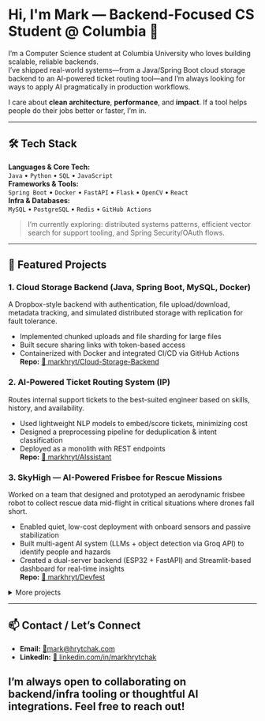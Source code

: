# Hi, I'm Mark — Backend-Focused CS Student @ Columbia 👋

I’m a Computer Science student at Columbia University who loves building scalable, reliable backends.  
I’ve shipped real-world systems—from a Java/Spring Boot cloud storage backend to an AI-powered ticket routing tool—and I’m always looking for ways to apply AI pragmatically in production workflows.

I care about **clean architecture**, **performance**, and **impact**. If a tool helps people do their jobs better or faster, I’m in.

---

## 🛠️ Tech Stack

**Languages & Core Tech:**  
`Java` • `Python` • `SQL` • `JavaScript`  
**Frameworks & Tools:**  
`Spring Boot` • `Docker` • `FastAPI` • `Flask` • `OpenCV` • `React`  
**Infra & Databases:**  
`MySQL` • `PostgreSQL` • `Redis` • `GitHub Actions`

> I’m currently exploring: distributed systems patterns, efficient vector search for support tooling, and Spring Security/OAuth flows.

---

## 🚀 Featured Projects

### 1. Cloud Storage Backend (Java, Spring Boot, MySQL, Docker)  
A Dropbox-style backend with authentication, file upload/download, metadata tracking, and simulated distributed storage with replication for fault tolerance.  
- Implemented chunked uploads and file sharding for large files  
- Built secure sharing links with token-based access  
- Containerized with Docker and integrated CI/CD via GitHub Actions  
**Repo:** [🔧 markhryt/Cloud-Storage-Backend](https://github.com/markhryt/Cloud-Storage-Backend)  

### 2. AI-Powered Ticket Routing System (IP)  
Routes internal support tickets to the best-suited engineer based on skills, history, and availability.  
- Used lightweight NLP models to embed/score tickets, minimizing cost  
- Designed a preprocessing pipeline for deduplication & intent classification  
- Deployed as a monolith with REST endpoints  
**Repo:** [🔧 markhryt/AIssistant](https://github.com/markhryt/AIssistant)  

### 3. SkyHigh — AI-Powered Frisbee for Rescue Missions  
Worked on a team that designed and prototyped an aerodynamic frisbee robot to collect rescue data mid-flight in critical situations where drones fall short.  
- Enabled quiet, low-cost deployment with onboard sensors and passive stabilization  
- Built multi-agent AI system (LLMs + object detection via Groq API) to identify people and hazards  
- Created a dual-server backend (ESP32 + FastAPI) and Streamlit-based dashboard for real-time insights  
**Repo:** [🚁 markhryt/Devfest](https://github.com/markhryt/Devfest)


<details>
  <summary>More projects</summary>

- **E‑commerce Platform (Full Stack):** Built product listings, checkout flow, and admin dashboard  
- **Numera AI Accounting (Co-Founder):** Built a rule-based + ML hybrid system to categorize expenses and surface insights for small businesses
- **Reddit Reader App (React + Reddit API):** Lightweight client to search and read Reddit threads
</details>

---
## 📫 Contact / Let’s Connect

- **Email:** [🔧mark@hrytchak.com](mailto:mark@hrytchak.com)  
- **LinkedIn:** [🔧 linkedin.com/in/markhrytchak](https://linkedin.com/in/markhrytchak)  

I’m always open to collaborating on backend/infra tooling or thoughtful AI integrations. Feel free to reach out!
---
